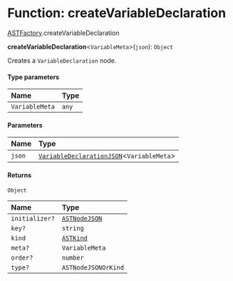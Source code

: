 # Function: createVariableDeclaration

[ASTFactory](/auto-docs/free-layout-editor/modules/ASTFactory.md).createVariableDeclaration

**createVariableDeclaration**<`VariableMeta`>(`json`): `Object`

Creates a `VariableDeclaration` node.

#### Type parameters

| Name | Type |
| :------ | :------ |
| `VariableMeta` | `any` |

#### Parameters

| Name | Type |
| :------ | :------ |
| `json` | [`VariableDeclarationJSON`](/auto-docs/free-layout-editor/types/VariableDeclarationJSON.md)<`VariableMeta`> |

#### Returns

`Object`

| Name | Type |
| :------ | :------ |
| `initializer?` | [`ASTNodeJSON`](/auto-docs/free-layout-editor/interfaces/ASTNodeJSON.md) |
| `key?` | `string` |
| `kind` | [`ASTKind`](/auto-docs/free-layout-editor/enums/ASTKind.md) |
| `meta?` | `VariableMeta` |
| `order?` | `number` |
| `type?` | `ASTNodeJSONOrKind` |

